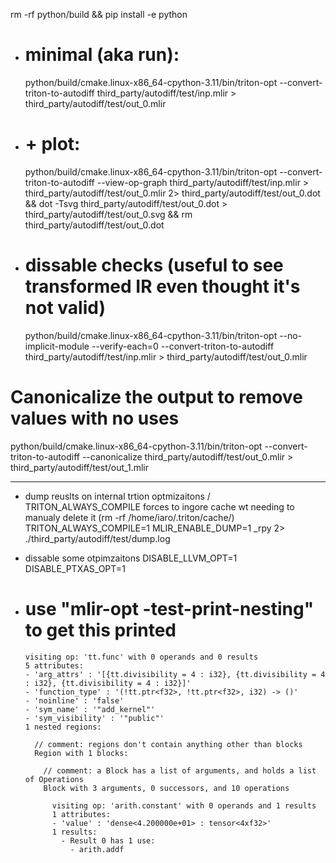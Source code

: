 
<!-- cmake -G Ninja ../triton -DCMAKE_C_COMPILER=clang -DCMAKE_CXX_COMPILER=clang++ -DLLVM_ENABLE_LLD=ON -DLLVM_CCACHE_BUILD=ON -->


rm -rf python/build && pip install -e python



- # minimal (aka run):
  python/build/cmake.linux-x86_64-cpython-3.11/bin/triton-opt --convert-triton-to-autodiff third_party/autodiff/test/inp.mlir > third_party/autodiff/test/out_0.mlir 

- # + plot:
  python/build/cmake.linux-x86_64-cpython-3.11/bin/triton-opt --convert-triton-to-autodiff --view-op-graph third_party/autodiff/test/inp.mlir > third_party/autodiff/test/out_0.mlir 2> third_party/autodiff/test/out_0.dot && dot -Tsvg third_party/autodiff/test/out_0.dot > third_party/autodiff/test/out_0.svg && rm third_party/autodiff/test/out_0.dot

- # dissable checks (useful to see transformed IR even thought it's not valid)
  python/build/cmake.linux-x86_64-cpython-3.11/bin/triton-opt --no-implicit-module --verify-each=0  --convert-triton-to-autodiff third_party/autodiff/test/inp.mlir > third_party/autodiff/test/out_0.mlir

# Canonicalize the output to remove values with no uses
python/build/cmake.linux-x86_64-cpython-3.11/bin/triton-opt --convert-triton-to-autodiff --canonicalize third_party/autodiff/test/out_0.mlir > third_party/autodiff/test/out_1.mlir


--------------------------


- dump reuslts on internal trtion optmizaitons
    / TRITON_ALWAYS_COMPILE forces to ingore cache wt needing to manualy delete it (rm -rf /home/iaro/.triton/cache/)
  TRITON_ALWAYS_COMPILE=1 MLIR_ENABLE_DUMP=1 _rpy 2> ./third_party/autodiff/test/dump.log
- dissable some otpimzaitons
  DISABLE_LLVM_OPT=1 DISABLE_PTXAS_OPT=1

- # use "mlir-opt -test-print-nesting" to get this printed

  ```mlir
  visiting op: 'tt.func' with 0 operands and 0 results
  5 attributes:
  - 'arg_attrs' : '[{tt.divisibility = 4 : i32}, {tt.divisibility = 4 : i32}, {tt.divisibility = 4 : i32}]'
  - 'function_type' : '(!tt.ptr<f32>, !tt.ptr<f32>, i32) -> ()'
  - 'noinline' : 'false'
  - 'sym_name' : '"add_kernel"'
  - 'sym_visibility' : '"public"'
  1 nested regions:

    // comment: regions don't contain anything other than blocks
    Region with 1 blocks:

      // comment: a Block has a list of arguments, and holds a list of Operations
      Block with 3 arguments, 0 successors, and 10 operations

        visiting op: 'arith.constant' with 0 operands and 1 results
        1 attributes:
        - 'value' : 'dense<4.200000e+01> : tensor<4xf32>'
        1 results:
          - Result 0 has 1 use:
            - arith.addf
  ```

